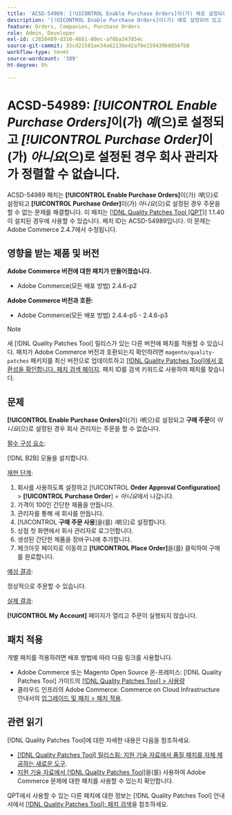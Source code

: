 ```yaml
---
title: 'ACSD-54989: [!UICONTROL Enable Purchase Orders]이(가) 예로 설정되어 있고 [!UICONTROL Purchase Order]이(가) 아니요로 설정되어 있으면 회사 관리자가 정렬할 수 없습니다.'
description: '[!UICONTROL Enable Purchase Orders]이(가) 예로 설정되어 있고 [!UICONTROL Purchase Order]이(가) 아니요로 설정되어 있는 경우 회사 관리자가 주문을 할 수 없는 Adobe Commerce 문제를 해결하려면 ACSD-54989 패치를 적용합니다.'
feature: Orders, Companies, Purchase Orders
role: Admin, Developer
exl-id: c2850409-d310-4681-80ec-af8ba347854c
source-git-commit: 35cd21581ee34a6213be42a79e159439b8856fb6
workflow-type: tm+mt
source-wordcount: '389'
ht-degree: 0%

---
```


# ACSD-54989: *[!UICONTROL Enable Purchase Orders]*&#x200B;이(가) *예*(으)로 설정되고 *[!UICONTROL Purchase Order]*&#x200B;이(가) *아니요*(으)로 설정된 경우 회사 관리자가 정렬할 수 없습니다.

ACSD-54989 패치는 **[!UICONTROL Enable Purchase Orders]**&#x200B;이(가) *예*(으)로 설정되고 **[!UICONTROL Purchase Order]**&#x200B;이(가) *아니요*(으)로 설정된 경우 주문을 할 수 없는 문제를 해결합니다. 이 패치는 [[!DNL Quality Patches Tool (QPT)]](/help/announcements/adobe-commerce-announcements/magento-quality-patches-released-new-tool-to-self-serve-quality-patches.md) 1.1.40이 설치된 경우에 사용할 수 있습니다. 패치 ID는 ACSD-54989입니다. 이 문제는 Adobe Commerce 2.4.7에서 수정됩니다.

## 영향을 받는 제품 및 버전

**Adobe Commerce 버전에 대한 패치가 만들어졌습니다.**

* Adobe Commerce(모든 배포 방법) 2.4.6-p2

**Adobe Commerce 버전과 호환:**

* Adobe Commerce(모든 배포 방법) 2.4.4-p5 - 2.4.6-p3

>[!NOTE]
>
>새 [!DNL Quality Patches Tool] 릴리스가 있는 다른 버전에 패치를 적용할 수 있습니다. 패치가 Adobe Commerce 버전과 호환되는지 확인하려면 `magento/quality-patches` 패키지를 최신 버전으로 업데이트하고 [[!DNL Quality Patches Tool]에서 호환성을 확인합니다. 패치 검색 페이지](https://experienceleague.adobe.com/tools/commerce-quality-patches/index.html). 패치 ID를 검색 키워드로 사용하여 패치를 찾습니다.

## 문제

**[!UICONTROL Enable Purchase Orders]**&#x200B;이(가) *예*(으)로 설정되고 **구매 주문**&#x200B;이 *아니요*(으)로 설정된 경우 회사 관리자는 주문을 할 수 없습니다.

<u>필수 구성 요소</u>:

[!DNL B2B] 모듈을 설치합니다.

<u>재현 단계</u>:

1. 회사를 사용하도록 설정하고 [!UICONTROL **Order Approval Configuration]** > **[!UICONTROL Purchase Order**] = *아니요*&#x200B;에서 나갑니다.
1. 가격이 100인 간단한 제품을 만듭니다.
1. 관리자를 통해 새 회사를 만듭니다.
1. [!UICONTROL **구매 주문 사용**]&#x200B;을(를) *예*(으)로 설정합니다.
1. 상점 첫 화면에서 회사 관리자로 로그인합니다.
1. 생성된 간단한 제품을 장바구니에 추가합니다.
1. 체크아웃 페이지로 이동하고 **[!UICONTROL Place Order]**&#x200B;을(를) 클릭하여 구매를 완료합니다.

<u>예상 결과</u>:

정상적으로 주문할 수 있습니다.

<u>실제 결과</u>:

**[!UICONTROL My Account]** 페이지가 열리고 주문이 실행되지 않습니다.

## 패치 적용

개별 패치를 적용하려면 배포 방법에 따라 다음 링크를 사용합니다.

* Adobe Commerce 또는 Magento Open Source 온-프레미스: [!DNL Quality Patches Tool] 가이드의 [[!DNL Quality Patches Tool] > 사용량](https://experienceleague.adobe.com/docs/commerce-operations/tools/quality-patches-tool/usage.html)
* 클라우드 인프라의 Adobe Commerce: Commerce on Cloud Infrastructure 안내서의 [업그레이드 및 패치 > 패치 적용](https://experienceleague.adobe.com/docs/commerce-cloud-service/user-guide/develop/upgrade/apply-patches.html).

## 관련 읽기

[!DNL Quality Patches Tool]에 대한 자세한 내용은 다음을 참조하세요.

* [[!DNL Quality Patches Tool] 릴리스됨: 지원 기술 자료에서 품질 패치를 자체 제공하는 새로운 도구](/help/announcements/adobe-commerce-announcements/magento-quality-patches-released-new-tool-to-self-serve-quality-patches.md).
* [지원 기술 자료에서  [!DNL Quality Patches Tool]](/help/support-tools/patches-available-in-qpt-tool/check-patch-for-magento-issue-with-magento-quality-patches.md)을(를) 사용하여 Adobe Commerce 문제에 대한 패치를 사용할 수 있는지 확인합니다.

QPT에서 사용할 수 있는 다른 패치에 대한 정보는 [!DNL Quality Patches Tool] 안내서에서 [[!DNL Quality Patches Tool]: 패치 검색](https://experienceleague.adobe.com/tools/commerce-quality-patches/index.html)을 참조하세요.
